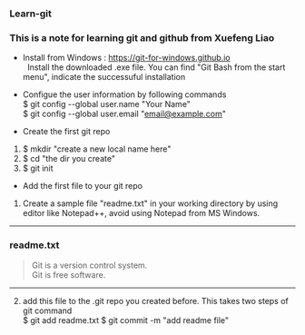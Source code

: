 ### Learn-git 
### This is a note for learning git and github from Xuefeng Liao

* Install from Windows : https://git-for-windows.github.io  
   Install the downloaded .exe file. You can find "Git Bash from the start menu", indicate the successuful installation  

* Configue the user information by following commands  
   $ git config --global user.name "Your Name"  
   $ git config --global user.email "email@example.com"

* Create the first git repo  
1. $ mkdir "create a new local name here"    
2. $ cd "the dir you create"  
3. $ git init  

* Add the first file to your git repo
1. Create a sample file "readme.txt" in your working directory by using editor like Notepad++, avoid using Notepad from MS Windows.  
----
### readme.txt
>Git is a version control system.  
>Git is free software.
----
2. add this file to the .git repo you created before. This takes two steps of git command  
$ git add readme.txt
$ git commit -m "add readme file"
